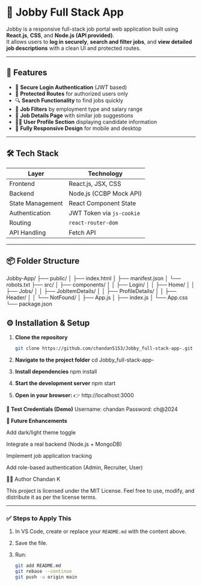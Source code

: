 
 # 💼 Jobby Full Stack App

Jobby is a responsive full-stack job portal web application built using **React.js**, **CSS**, and **Node.js (API provided)**.  
It allows users to **log in securely**, **search and filter jobs**, and **view detailed job descriptions** with a clean UI and protected routes.

---

## 🚀 Features

- 🔐 **Secure Login Authentication** (JWT based)
- 🧭 **Protected Routes** for authorized users only
- 🔍 **Search Functionality** to find jobs quickly
- 🎯 **Job Filters** by employment type and salary range
- 📄 **Job Details Page** with similar job suggestions
- 🧑‍💼 **User Profile Section** displaying candidate information
- 📱 **Fully Responsive Design** for mobile and desktop

---

## 🛠️ Tech Stack

| Layer | Technology |
|--------|-------------|
| Frontend | React.js, JSX, CSS |
| Backend | Node.js (CCBP Mock API) |
| State Management | React Component State |
| Authentication | JWT Token via `js-cookie` |
| Routing | `react-router-dom` |
| API Handling | Fetch API |

---

## 📦 Folder Structure
Jobby-App/
├── public/
│ ├── index.html
│ ├── manifest.json
│ └── robots.txt
├── src/
│ ├── components/
│ │ ├── Login/
│ │ ├── Home/
│ │ ├── Jobs/
│ │ ├── JobItemDetails/
│ │ ├── ProfileDetails/
│ │ ├── Header/
│ │ └── NotFound/
│ ├── App.js
│ ├── index.js
│ └── App.css
└── package.json

## ⚙️ Installation & Setup

1. **Clone the repository**
   ```bash
   git clone https://github.com/chandan5153/Jobby_full-stack-app-.git

2. **Navigate to the project folder**
cd Jobby_full-stack-app-

3. **Install dependencies**
npm install

4. **Start the development server**
npm start

5. **Open in your browser:**
👉 http://localhost:3000

**🔑 Test Credentials (Demo)**
Username: chandan
Password: ch@2024	
	
**🧩 Future Enhancements**

Add dark/light theme toggle

Integrate a real backend (Node.js + MongoDB)

Implement job application tracking

Add role-based authentication (Admin, Recruiter, User)

🧑‍💻 Author
Chandan K


This project is licensed under the MIT License.
Feel free to use, modify, and distribute it as per the license terms.


---

### ✅ Steps to Apply This

1. In VS Code, create or replace your `README.md` with the content above.  
2. Save the file.  
3. Run:

   ```bash
   git add README.md
   git rebase --continue
   git push -u origin main
